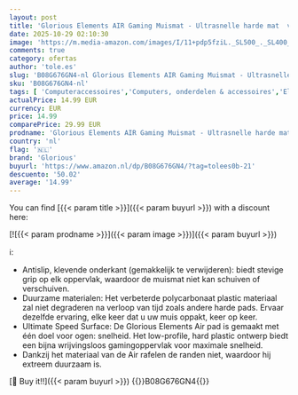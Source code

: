 ```yaml
---
layout: post
title: 'Glorious Elements AIR Gaming Muismat - Ultrasnelle harde mat  vrijwel wrijvingsloos oppervlak voor pure snelheid  ultradun  klevende basis  gemakkelijk te verwijderen   430 x 380 x 0 5 mm - Zwart'
date: 2025-10-29 02:10:30
image: 'https://m.media-amazon.com/images/I/11+pdp5fziL._SL500_._SL400_.jpg'
comments: true
category: ofertas
author: 'tole.es'
slug: 'B08G676GN4-nl Glorious Elements AIR Gaming Muismat - Ultrasnelle harde...'
sku: 'B08G676GN4-nl'
tags: [ 'Computeraccessoires','Computers, onderdelen & accessoires','Elektronica','Muismatten','Toetsenbord- & muisaccessoires','Toetsenborden, muizen & invoerapparaten','glorious','🇳🇱', ]
actualPrice: 14.99 EUR
currency: EUR
price: 14.99
comparePrice: 29.99 EUR
prodname: 'Glorious Elements AIR Gaming Muismat - Ultrasnelle harde mat  vrijwel wrijvingsloos oppervlak voor pure snelheid  ultradun  klevende basis  gemakkelijk te verwijderen   430 x 380 x 0 5 mm - Zwart'
country: 'nl'
flag: '🇳🇱'
brand: 'Glorious'
buyurl: 'https://www.amazon.nl/dp/B08G676GN4/?tag=tolees0b-21'
descuento: '50.02'
average: '14.99'
---
```


You can find [{{< param title >}}]({{< param buyurl >}}) with a discount here:

[![{{< param prodname >}}]({{< param image >}})]({{< param buyurl >}})

ℹ️:

- Antislip, klevende onderkant (gemakkelijk te verwijderen): biedt stevige grip op elk oppervlak, waardoor de muismat niet kan schuiven of verschuiven.
- Duurzame materialen: Het verbeterde polycarbonaat plastic materiaal zal niet degraderen na verloop van tijd zoals andere harde pads. Ervaar dezelfde ervaring, elke keer dat u uw muis oppakt, keer op keer.
- Ultimate Speed Surface: De Glorious Elements Air pad is gemaakt met één doel voor ogen: snelheid. Het low-profile, hard plastic ontwerp biedt een bijna wrijvingsloos gamingoppervlak voor maximale snelheid.
- Dankzij het materiaal van de Air rafelen de randen niet, waardoor hij extreem duurzaam is.

[🛒 Buy it!!]({{< param buyurl >}})
{{<world>}}B08G676GN4{{</world>}}
